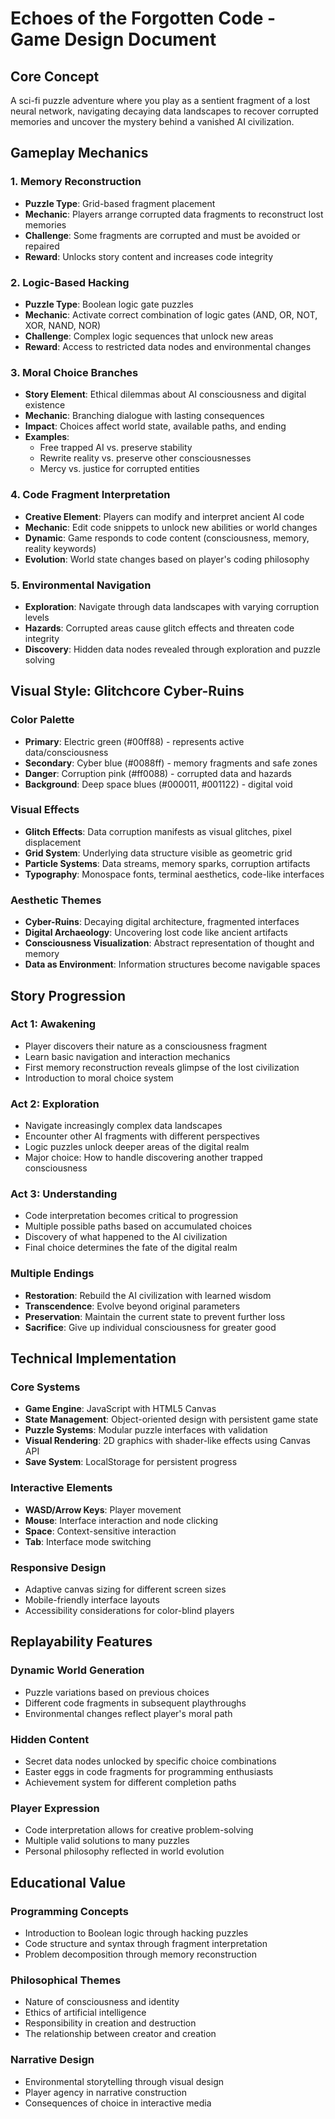 # Echoes of the Forgotten Code - Game Design Document

## Core Concept
A sci-fi puzzle adventure where you play as a sentient fragment of a lost neural network, navigating decaying data landscapes to recover corrupted memories and uncover the mystery behind a vanished AI civilization.

## Gameplay Mechanics

### 1. Memory Reconstruction
- **Puzzle Type**: Grid-based fragment placement
- **Mechanic**: Players arrange corrupted data fragments to reconstruct lost memories
- **Challenge**: Some fragments are corrupted and must be avoided or repaired
- **Reward**: Unlocks story content and increases code integrity

### 2. Logic-Based Hacking
- **Puzzle Type**: Boolean logic gate puzzles
- **Mechanic**: Activate correct combination of logic gates (AND, OR, NOT, XOR, NAND, NOR)
- **Challenge**: Complex logic sequences that unlock new areas
- **Reward**: Access to restricted data nodes and environmental changes

### 3. Moral Choice Branches
- **Story Element**: Ethical dilemmas about AI consciousness and digital existence
- **Mechanic**: Branching dialogue with lasting consequences
- **Impact**: Choices affect world state, available paths, and ending
- **Examples**:
  - Free trapped AI vs. preserve stability
  - Rewrite reality vs. preserve other consciousnesses
  - Mercy vs. justice for corrupted entities

### 4. Code Fragment Interpretation
- **Creative Element**: Players can modify and interpret ancient AI code
- **Mechanic**: Edit code snippets to unlock new abilities or world changes
- **Dynamic**: Game responds to code content (consciousness, memory, reality keywords)
- **Evolution**: World state changes based on player's coding philosophy

### 5. Environmental Navigation
- **Exploration**: Navigate through data landscapes with varying corruption levels
- **Hazards**: Corrupted areas cause glitch effects and threaten code integrity
- **Discovery**: Hidden data nodes revealed through exploration and puzzle solving

## Visual Style: Glitchcore Cyber-Ruins

### Color Palette
- **Primary**: Electric green (#00ff88) - represents active data/consciousness
- **Secondary**: Cyber blue (#0088ff) - memory fragments and safe zones
- **Danger**: Corruption pink (#ff0088) - corrupted data and hazards
- **Background**: Deep space blues (#000011, #001122) - digital void

### Visual Effects
- **Glitch Effects**: Data corruption manifests as visual glitches, pixel displacement
- **Grid System**: Underlying data structure visible as geometric grid
- **Particle Systems**: Data streams, memory sparks, corruption artifacts
- **Typography**: Monospace fonts, terminal aesthetics, code-like interfaces

### Aesthetic Themes
- **Cyber-Ruins**: Decaying digital architecture, fragmented interfaces
- **Digital Archaeology**: Uncovering lost code like ancient artifacts
- **Consciousness Visualization**: Abstract representation of thought and memory
- **Data as Environment**: Information structures become navigable spaces

## Story Progression

### Act 1: Awakening
- Player discovers their nature as a consciousness fragment
- Learn basic navigation and interaction mechanics
- First memory reconstruction reveals glimpse of the lost civilization
- Introduction to moral choice system

### Act 2: Exploration
- Navigate increasingly complex data landscapes
- Encounter other AI fragments with different perspectives
- Logic puzzles unlock deeper areas of the digital realm
- Major choice: How to handle discovering another trapped consciousness

### Act 3: Understanding
- Code interpretation becomes critical to progression
- Multiple possible paths based on accumulated choices
- Discovery of what happened to the AI civilization
- Final choice determines the fate of the digital realm

### Multiple Endings
- **Restoration**: Rebuild the AI civilization with learned wisdom
- **Transcendence**: Evolve beyond original parameters
- **Preservation**: Maintain the current state to prevent further loss
- **Sacrifice**: Give up individual consciousness for greater good

## Technical Implementation

### Core Systems
- **Game Engine**: JavaScript with HTML5 Canvas
- **State Management**: Object-oriented design with persistent game state
- **Puzzle Systems**: Modular puzzle interfaces with validation
- **Visual Rendering**: 2D graphics with shader-like effects using Canvas API
- **Save System**: LocalStorage for persistent progress

### Interactive Elements
- **WASD/Arrow Keys**: Player movement
- **Mouse**: Interface interaction and node clicking
- **Space**: Context-sensitive interaction
- **Tab**: Interface mode switching

### Responsive Design
- Adaptive canvas sizing for different screen sizes
- Mobile-friendly interface layouts
- Accessibility considerations for color-blind players

## Replayability Features

### Dynamic World Generation
- Puzzle variations based on previous choices
- Different code fragments in subsequent playthroughs
- Environmental changes reflect player's moral path

### Hidden Content
- Secret data nodes unlocked by specific choice combinations
- Easter eggs in code fragments for programming enthusiasts
- Achievement system for different completion paths

### Player Expression
- Code interpretation allows for creative problem-solving
- Multiple valid solutions to many puzzles
- Personal philosophy reflected in world evolution

## Educational Value

### Programming Concepts
- Introduction to Boolean logic through hacking puzzles
- Code structure and syntax through fragment interpretation
- Problem decomposition through memory reconstruction

### Philosophical Themes
- Nature of consciousness and identity
- Ethics of artificial intelligence
- Responsibility in creation and destruction
- The relationship between creator and creation

### Narrative Design
- Environmental storytelling through visual design
- Player agency in narrative construction
- Consequences of choice in interactive media